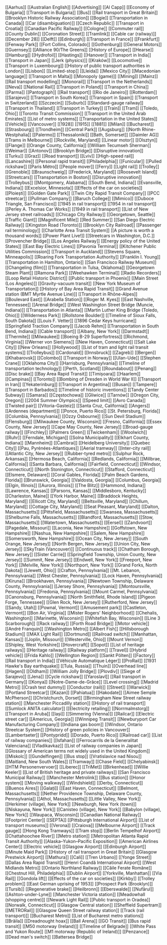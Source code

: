 [[Aarhus]]
[[Australian English]]
[[Advertising]]
[[Al Capp]]
[[Economy of Bulgaria]]
[[Transport in Bulgaria]]
[[Bus]]
[[Rail transport in Great Britain]]
[[Brooklyn Historic Railway Association]]
[[Bogie]]
[[Transportation in Canada]]
[[Car (disambiguation)]]
[[Czech Republic]]
[[Transport in Croatia]]
[[Canadian Pacific Railway]]
[[Cologne]]
[[Commuter rail]]
[[County Dublin]]
[[Coronation Street]]
[[Tramlink]]
[[Cable car (railway)]]
[[December 28]]
[[Delft]]
[[Edinburgh]]
[[Transport in France]]
[[Frankfurt]]
[[Fenway Park]]
[[Fort Collins, Colorado]]
[[Gothenburg]]
[[General Motors]]
[[Guernsey]]
[[Alliance 90/The Greens]]
[[History of Europe]]
[[Hearse]]
[[Hamburg]]
[[Hydrofoil]]
[[Hastings]]
[[Hanover]]
[[Transport in India]]
[[Transport in Japan]]
[[Jerk (physics)]]
[[Kraków]]
[[Locomotive]]
[[Transport in Luxembourg]]
[[History of public transport authorities in London]]
[[Lisbon]]
[[Limited-stop]]
[[Lleida]]
[[Mexico City]]
[[Macedonian language]]
[[Transport in Malta]]
[[Monopoly (game)]]
[[Mining]]
[[Mainz]]
[[Rail transport modelling]]
[[Monorail]]
[[Transport in the Netherlands]]
[[Neva]]
[[National Rail]]
[[Transport in Poland]]
[[Transport in China]]
[[Parma]]
[[Pantograph]]
[[Rail transport]]
[[Rio de Janeiro]]
[[Rotterdam]]
[[Sarajevo]]
[[Transport in South Korea]]
[[Transport in Spain]]
[[Transport in Switzerland]]
[[Szczecin]]
[[Suburb]]
[[Standard-gauge railway]]
[[Transport in Thailand]]
[[Transport in Turkey]]
[[Train]]
[[Tram]]
[[Toledo, Ohio]]
[[Toronto Transit Commission]]
[[Transport in the United Arab Emirates]]
[[List of metro systems]]
[[Transportation in the United States]]
[[Vehicle]]
[[Vancouver]]
[[1928]]
[[1915]]
[[1881]]
[[Milan]]
[[Bucharest]]
[[Strasbourg]]
[[Trondheim]]
[[Central Park]]
[[Augsburg]]
[[North Rhine-Westphalia]]
[[Palermo]]
[[Thessaloniki]]
[[Bath, Somerset]]
[[Daimler AG]]
[[Trams in Melbourne]]
[[Rockville, Maryland]]
[[Linear motor]]
[[Olsztyn]]
[[Flange]]
[[Orange County, California]]
[[William Tecumseh Sherman]]
[[Weimar]]
[[Antonov]]
[[Brooklyn Bridge]]
[[Disruptive innovation]]
[[Turku]]
[[Graz]]
[[Road transport]]
[[Lviv]]
[[High-speed rail]]
[[Lancashire]]
[[Personal rapid transit]]
[[Philadelphia]]
[[Funicular]]
[[Pulled rickshaw]]
[[Paris Métro]]
[[People mover]]
[[Ferry]]
[[Light rail]]
[[Trolley]]
[[Grenoble]]
[[Braunschweig]]
[[Frederick, Maryland]]
[[Roosevelt Island]]
[[Streetcars]]
[[Transportation in Boston]]
[[Disruptive innovation]]
[[Trolleybus]]
[[Montgomery, Alabama]]
[[South Bend, Indiana]]
[[Evansville, Indiana]]
[[Excelsior, Minnesota]]
[[Effects of the car on societies]]
[[Ploiești]]
[[Golden Gate Park]]
[[Twin City Rapid Transit Company]]
[[PCC streetcar]]
[[Pullman Company]]
[[Baruch College]]
[[Mimico]]
[[Duboce Triangle, San Francisco]]
[[1945 in rail transport]]
[[1954 in rail transport]]
[[Perley A. Thomas Car Works]]
[[1949 in rail transport]]
[[List of New Jersey street railroads]]
[[Chicago City Railway]]
[[Georgetown, Seattle]]
[[Traffic Giant]]
[[Magnificent Mile]]
[[Red Summer]]
[[San Diego Electric Railway]]
[[Kingston Road (Toronto)]]
[[Brooklyn City Railroad]]
[[Passenger rail terminology]]
[[Charlotte Area Transit System]]
[[A picture is worth a thousand words]]
[[Power Plant Live!]]
[[Streetcars in Washington, D.C.]]
[[Provencher Bridge]]
[[Los Angeles Railway]]
[[Energy policy of the United States]]
[[East Bay Electric Lines]]
[[Pavonia Terminal]]
[[Kitchener Public Utilities Commission]]
[[Transport in Auckland]]
[[Stevens Square, Minneapolis]]
[[Roaring Fork Transportation Authority]]
[[Franklin I. Young]]
[[Transportation in Hamilton, Ontario]]
[[San Francisco Railway Museum]]
[[Changeling (film)]]
[[Transportation in Tulsa, Oklahoma]]
[[Georgetown Steam Plant]]
[[Ramona Park]]
[[Weehawken Terminal]]
[[Radio Recorders]]
[[Loop Retail Historic District]]
[[Public transport in Phoenix]]
[[Main Street (Los Angeles)]]
[[Gravity-vacuum transit]]
[[New York Museum of Transportation]]
[[History of Bay Area Rapid Transit]]
[[Grand Avenue station (BMT Myrtle Avenue Line)]]
[[Transport in Rhône-Alpes]]
[[Boulevard East]]
[[Arabella Station]]
[[Roger M. Kyes]]
[[East Nashville, Tennessee]]
[[Arenal Bridge]]
[[West Washington Street Bridge (Muncie, Indiana)]]
[[Transportation in Atlanta]]
[[Martin Luther King Bridge (Toledo, Ohio)]]
[[Wilderness Park]]
[[Rollstone Boulder]]
[[Timeline of Sioux Falls, South Dakota]]
[[Louis F. Vetter]]
[[1896 Cedar Keys hurricane]]
[[Springfield Traction Company]]
[[Jacob Rehm]]
[[Transportation in South Bend, Indiana]]
[[Cable transport]]
[[Albany, New York]]
[[Darmstadt]]
[[Thermite]]
[[Milwaukee]]
[[Boeing B-29 Superfortress]]
[[Richmond, Virginia]]
[[Werner von Siemens]]
[[New Haven, Connecticut]]
[[Salt Lake City]]
[[New Orleans]]
[[Hollywood]]
[[List of tram and light rail transit systems]]
[[Trolleybus]]
[[Cardonald]]
[[Innsbruck]]
[[Zagreb]]
[[Bergen]]
[[Khabarovsk]]
[[Colombo]]
[[Transport in Norway]]
[[Ulan-Ude]]
[[Stephen Crane]]
[[Oklahoma City]]
[[Harrisburg, Pennsylvania]]
[[Timeline of transportation technology]]
[[Perth, Scotland]]
[[Roundabout]]
[[Penang]]
[[Disc brake]]
[[Bay Area Rapid Transit]]
[[Timișoara]]
[[Haarlem]]
[[Campinas]]
[[Toronto]]
[[Bombing of Dresden in World War II]]
[[Transport in Iran]]
[[Yekaterinburg]]
[[Transport in Argentina]]
[[Busan]]
[[Tampere]]
[[Transport in Barbados]]
[[Timeline of historic inventions]]
[[Tandy Center Subway]]
[[Samara]]
[[Częstochowa]]
[[Gliwice]]
[[Tarnów]]
[[Oregon City, Oregon]]
[[2004 Summer Olympics]]
[[Speed limit]]
[[Avro Canada]]
[[Twisted pair]]
[[Vitoria-Gasteiz]]
[[Santa Cruz, California]]
[[Angers]]
[[Ardennes (department)]]
[[Ponce, Puerto Rico]]
[[St. Petersburg, Florida]]
[[Columbia, Pennsylvania]]
[[Ozzy Osbourne]]
[[Sun Devil Stadium]]
[[Flensburg]]
[[Milwaukee County, Wisconsin]]
[[Fresno, California]]
[[Essex County, New Jersey]]
[[Cape May County, New Jersey]]
[[Broad-gauge railway]]
[[Finchley]]
[[Palmers Green]]
[[Twickenham]]
[[Woolwich]]
[[Ruhr]]
[[Ferndale, Michigan]]
[[Solna Municipality]]
[[Elkhart County, Indiana]]
[[Mannheim]]
[[Cambrai]]
[[Heidelberg University]]
[[Quebec City]]
[[Pau, Pyrénées-Atlantiques]]
[[Aerial tramway]]
[[Inter-city rail]]
[[Atlantic City, New Jersey]]
[[Rubber-tyred metro]]
[[Sulphur Rock, Arkansas]]
[[Hermosa Beach, California]]
[[Redlands, California]]
[[Millbrae, California]]
[[Santa Barbara, California]]
[[Fairfield, Connecticut]]
[[Windsor, Connecticut]]
[[North Stonington, Connecticut]]
[[Stafford, Connecticut]]
[[Elsmere, Delaware]]
[[Coral Gables, Florida]]
[[Palm Beach Gardens, Florida]]
[[Brunswick, Georgia]]
[[Valdosta, Georgia]]
[[Columbus, Georgia]]
[[Elgin, Illinois]]
[[Aurora, Illinois]]
[[The Blitz]]
[[Hammond, Indiana]]
[[Lawrence, Kansas]]
[[Parsons, Kansas]]
[[Middlesboro, Kentucky]]
[[Charleston, Maine]]
[[York Harbor, Maine]]
[[Braddock Heights, Maryland]]
[[Ellicott City, Maryland]]
[[Beltsville, Maryland]]
[[Chillum, Maryland]]
[[Cottage City, Maryland]]
[[Seat Pleasant, Maryland]]
[[Dalton, Massachusetts]]
[[Pittsfield, Massachusetts]]
[[Swansea, Massachusetts]]
[[Shelburne Falls, Massachusetts]]
[[Blandford, Massachusetts]]
[[Stow, Massachusetts]]
[[Watertown, Massachusetts]]
[[Eersel]]
[[Zandvoort]]
[[Pagedale, Missouri]]
[[Laconia, New Hampshire]]
[[Goffstown, New Hampshire]]
[[Nashua, New Hampshire]]
[[Salem, New Hampshire]]
[[Somersworth, New Hampshire]]
[[Ocean City, New Jersey]]
[[South Orange, New Jersey]]
[[North Bergen, New Jersey]]
[[Union City, New Jersey]]
[[SkyTrain (Vancouver)]]
[[Continuous track]]
[[Chatham Borough, New Jersey]]
[[Sister Carrie]]
[[Springfield Township, Union County, New Jersey]]
[[Summit, New Jersey]]
[[Endwell, New York]]
[[Freeport, New York]]
[[Melville, New York]]
[[Northport, New York]]
[[Grand Forks, North Dakota]]
[[Jewett, Ohio]]
[[Crafton, Pennsylvania]]
[[Mt. Lebanon, Pennsylvania]]
[[West Chester, Pennsylvania]]
[[Lock Haven, Pennsylvania]]
[[Kiruna]]
[[Brookhaven, Pennsylvania]]
[[Newtown Township, Delaware County, Pennsylvania]]
[[Jersey Shore, Pennsylvania]]
[[Montoursville, Pennsylvania]]
[[Fredonia, Pennsylvania]]
[[Mount Carmel, Pennsylvania]]
[[Canonsburg, Pennsylvania]]
[[North Smithfield, Rhode Island]]
[[Pigeon Forge, Tennessee]]
[[Glen Rock, New Jersey]]
[[Rutherford, New Jersey]]
[[Sandy, Utah]]
[[Pownal, Vermont]]
[[Amusement park]]
[[Castleton, Vermont]]
[[Bon Air, Virginia]]
[[Mister Rogers' Neighborhood]]
[[Chehalis, Washington]]
[[Marinette, Wisconsin]]
[[Whitefish Bay, Wisconsin]]
[[Line 3 Scarborough]]
[[Rack railway]]
[[Forth Road Bridge]]
[[Motor vehicle]]
[[André Franquin]]
[[Washington Metro]]
[[Albert Fish]]
[[Hillsborough Stadium]]
[[MAX Light Rail]]
[[Dortmund]]
[[Railroad switch]]
[[Manhattan, Kansas]]
[[Joplin, Missouri]]
[[Westerville, Ohio]]
[[Mount Vernon]]
[[Shipley, West Yorkshire]]
[[Hovercraft]]
[[Sopot]]
[[List of heritage railways]]
[[Heritage railway]]
[[Railway platform]]
[[Travel]]
[[Hybrid vehicle]]
[[Frida Kahlo]]
[[Wellington Region]]
[[Sankt Pölten]]
[[Factory]]
[[Rail transport in India]]
[[Véhicule Automatique Léger]]
[[ProRail]]
[[1931 Hawke's Bay earthquake]]
[[Tula, Russia]]
[[Thuin]]
[[Overhead line]]
[[Hagen]]
[[Oldham]]
[[William Jolly Bridge]]
[[Plovdiv]]
[[Siege of Sarajevo]]
[[Jena]]
[[Cycle rickshaw]]
[[Yaroslavl]]
[[Rail transport in Germany]]
[[Konya]]
[[Notre-Dame-de-Grâce]]
[[Level crossing]]
[[Madrid Metro]]
[[Crash test dummy]]
[[Conductor (rail)]]
[[Street]]
[[Warwick]]
[[Portland Streetcar]]
[[Kazan]]
[[Pahiatua]]
[[Hakodate]]
[[Aimee Semple McPherson]]
[[Christchurch, Dorset]]
[[Birmingham New Street railway station]]
[[Manchester Piccadilly station]]
[[History of rail transport]]
[[Sumlock ANITA calculator]]
[[Electricity retailing]]
[[Norrmalmstorg]]
[[Transport in Aruba]]
[[Iași]]
[[Simmering (Vienna)]]
[[Railcar]]
[[Electric street car]]
[[Americus, Georgia]]
[[Winnipeg Transit]]
[[Newburyport Car Manufacturing Company]]
[[Indiana gas boom]]
[[Windsor, Ontario Streetcar System]]
[[History of green policies in Vancouver]]
[[Lambertseter]]
[[Pontypridd]]
[[Dorado, Puerto Rico]]
[[Railroad car]]
[[List of railway companies]]
[[Isfahan]]
[[Ferrocarrils de la Generalitat Valenciana]]
[[Vladikavkaz]]
[[List of railway companies in Japan]]
[[Glossary of American terms not widely used in the United Kingdom]]
[[Miskolc]]
[[Gundelfingen]]
[[Bus stop]]
[[Vratislavice nad Nisou]]
[[Maitland, New South Wales]]
[[Tramway]]
[[Chase Field]]
[[Chelyabinsk]]
[[HTM Personenvervoer]]
[[Liberec]]
[[TriMet]]
[[Birkenhead]]
[[Willie Keeler]]
[[List of British heritage and private railways]]
[[San Francisco Municipal Railway]]
[[Manchester Metrolink]]
[[Bus station]]
[[Honor system]]
[[Moving walkway]]
[[Windshield]]
[[Derby, Connecticut]]
[[Buenos Aires]]
[[Galați]]
[[East Haven, Connecticut]]
[[Belmont, Massachusetts]]
[[Nether Providence Township, Delaware County, Pennsylvania]]
[[Athol, Massachusetts]]
[[Little Valley, New York]]
[[Herkimer (village), New York]]
[[Newburgh, New York (town)]]
[[Niskayuna, New York]]
[[Canisteo (village), New York]]
[[Babylon (village), New York]]
[[Waupaca, Wisconsin]]
[[Canadian National Railway]]
[[Footprint Center]]
[[SEPTA]]
[[Pittsburgh International Airport]]
[[List of transport museums]]
[[Verona]]
[[Craiova]]
[[Melbourne Airport]]
[[Track gauge]]
[[Hong Kong Tramways]]
[[Tram stop]]
[[Berlin Tempelhof Airport]]
[[Chattahoochee River]]
[[Metro station]]
[[Metropolitan Atlanta Rapid Transit Authority]]
[[Alaska–Yukon–Pacific Exposition]]
[[American Airlines Center]]
[[Electric vehicle]]
[[Glasgow Airport]]
[[Edinburgh Airport]]
[[Minute Maid Park]]
[[History of rail transport in Great Britain]]
[[Glasgow Prestwick Airport]]
[[Mathura]]
[[Cali]]
[[Tren Urbano]]
[[Yonge Street]]
[[Dallas Area Rapid Transit]]
[[Henri Coandă International Airport]]
[[West Midlands Metro]]
[[Ontario Northland Railway]]
[[Căile Ferate Române]]
[[Chestnut Hill, Philadelphia]]
[[Dublin Airport]]
[[Yorkville, Manhattan]]
[[Via Rail]]
[[Gondola lift]]
[[Effects of the car on societies]]
[[Kirkby]]
[[Trolley problem]]
[[East German uprising of 1953]]
[[Prospect Park (Brooklyn)]]
[[Tursib]]
[[Regenerative brake]]
[[Heilbronn]]
[[Eberswalde]]
[[Nufărul]]
[[Ashton-under-Lyne]]
[[Manchester Victoria station]]
[[Meadowhall (shopping centre)]]
[[Newark Light Rail]]
[[Public transport in Oradea]]
[[Norwalk, Connecticut]]
[[Glasgow Central station]]
[[Sheffield Supertram]]
[[METRORail]]
[[Glasgow Queen Street railway station]]
[[Track (rail transport)]]
[[Bucharest Metro]]
[[List of Bucharest metro stations]]
[[Brăila]]
[[Dreadnought hoax]]
[[Ball Arena]]
[[GO Transit]]
[[Bus rapid transit]]
[[M50 motorway (Ireland)]]
[[Timeline of Belgrade]]
[[White Pass and Yukon Route]]
[[M1 motorway (Republic of Ireland)]]
[[Penzance]]
[[Dead man's switch]]
[[Battersea Bridge]]
